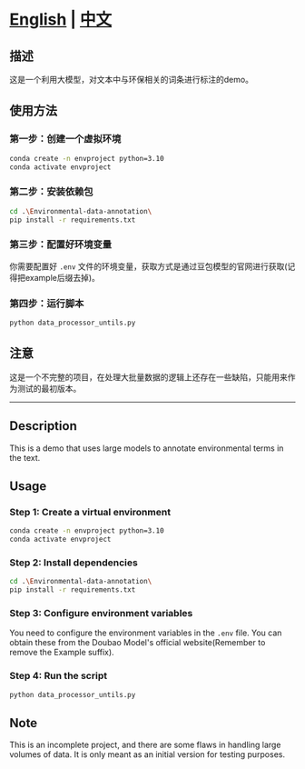 # [English](#english-version) | [中文](#中文版本)

## <a name="中文版本"></a>描述
这是一个利用大模型，对文本中与环保相关的词条进行标注的demo。

## 使用方法

### 第一步：创建一个虚拟环境
```bash
conda create -n envproject python=3.10
conda activate envproject
```

### 第二步：安装依赖包
```bash
cd .\Environmental-data-annotation\
pip install -r requirements.txt
```

### 第三步：配置好环境变量
你需要配置好 `.env` 文件的环境变量，获取方式是通过豆包模型的官网进行获取(记得把example后缀去掉)。

### 第四步：运行脚本
```bash
python data_processor_untils.py
```

## 注意
这是一个不完整的项目，在处理大批量数据的逻辑上还存在一些缺陷，只能用来作为测试的最初版本。

---

## <a name="english-version"></a>Description
This is a demo that uses large models to annotate environmental terms in the text.

## Usage

### Step 1: Create a virtual environment
```bash
conda create -n envproject python=3.10
conda activate envproject
```

### Step 2: Install dependencies
```bash
cd .\Environmental-data-annotation\
pip install -r requirements.txt
```

### Step 3: Configure environment variables
You need to configure the environment variables in the `.env` file. You can obtain these from the Doubao Model's official website(Remember to remove the Example suffix).

### Step 4: Run the script
```bash
python data_processor_untils.py
```

## Note
This is an incomplete project, and there are some flaws in handling large volumes of data. It is only meant as an initial version for testing purposes.
